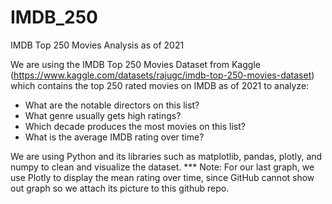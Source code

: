 # IMDB_250
IMDB Top 250 Movies Analysis as of 2021

 We are using the IMDB Top 250 Movies Dataset from Kaggle (https://www.kaggle.com/datasets/rajugc/imdb-top-250-movies-dataset) which contains the top 250 rated movies on IMDB as of 2021 to analyze:
- What are the notable directors on this list?
- What genre usually gets high ratings?
- Which decade produces the most movies on this list?
- What is the average IMDB rating over time?

We are using Python and its libraries such as matplotlib, pandas, plotly, and numpy to clean and visualize the dataset.
*** Note: For our last graph, we use Plotly to display the mean rating over time, since GitHub cannot show out graph so we attach its picture to this github repo.
